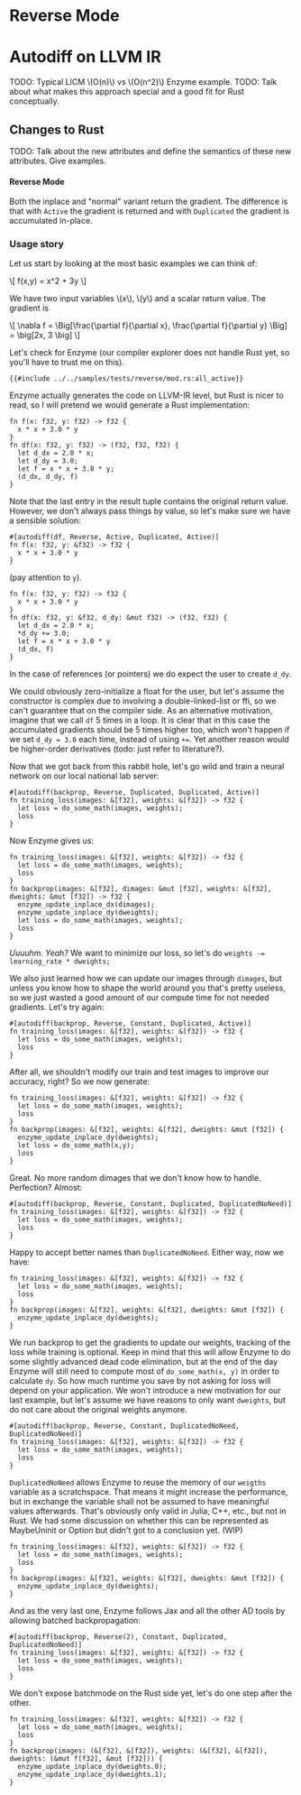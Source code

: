 # Reverse Mode
# Autodiff on LLVM IR

TODO: Typical LICM \\(O(n)\\) vs \\(O(n^2)\\) Enzyme example.
TODO: Talk about what makes this approach special and a good fit for Rust conceptually.

## Changes to Rust

TODO: Talk about the new attributes and define the semantics of these new attributes.  Give examples.



#### Reverse Mode
Both the inplace and "normal" variant return the gradient. The difference is that with `Active` the gradient is returned and with `Duplicated` the gradient is accumulated in-place.




### Usage story
Let us start by looking at the most basic examples we can think of:

\\[ f(x,y) = x^2 + 3y \\]

We have two input variables \\(x\\), \\(y\\) and a scalar return value.
The gradient is

\\[ \nabla f = \Big[\frac{\partial f}{\partial x}, \frac{\partial f}{\partial y} \Big] = \big[2x, 3 \big] \\]

Let's check for Enzyme (our compiler explorer does not handle Rust yet, so you'll have to trust me on this).

```rust,noplayground
{{#include ../../samples/tests/reverse/mod.rs:all_active}}
```

Enzyme actually generates the code on LLVM-IR level, but Rust is nicer to read, so I will pretend we would generate a Rust implementation:

```rust,ignore
fn f(x: f32, y: f32) -> f32 {
  x * x + 3.0 * y
}
fn df(x: f32, y: f32) -> (f32, f32, f32) {
  let d_dx = 2.0 * x;
  let d_dy = 3.0;
  let f = x * x + 3.0 * y;
  (d_dx, d_dy, f)
}
```

Note that the last entry in the result tuple contains the original return value. However, we don't always pass things by value, so let's make sure we have a sensible solution:

```rust,ignore
#[autodiff(df, Reverse, Active, Duplicated, Active)]
fn f(x: f32, y: &f32) -> f32 {
  x * x + 3.0 * y
}
```

(pay attention to `y`).

```rust,ignore
fn f(x: f32, y: f32) -> f32 {
  x * x + 3.0 * y
}
fn df(x: f32, y: &f32, d_dy: &mut f32) -> (f32, f32) {
  let d_dx = 2.0 * x;
  *d_dy += 3.0;
  let f = x * x + 3.0 * y
  (d_dx, f)
}
```

In the case of references (or pointers) we do expect the user to create `d_dy`.

We could obviously zero-initialize a float for the user, but let's assume the constructor is complex due to involving a double-linked-list or ffi, so we can't guarantee that on the compiler side. As an alternative motivation, imagine that we call `df` 5 times in a loop. It is clear that in this case the accumulated gradients should be 5 times higher too, which won't happen if we set `d_dy = 3.0` each time, instead of using `+=`. Yet another reason would be higher-order derivatives (todo: just refer to literature?).

Now that we got back from this rabbit hole, let's go wild and train a neural network on our local national lab server:

```rust,ignore
#[autodiff(backprop, Reverse, Duplicated, Duplicated, Active)]
fn training_loss(images: &[f32], weights: &[f32]) -> f32 {
  let loss = do_some_math(images, weights);
  loss
}
```

Now Enzyme gives us:

```rust,ignore
fn training_loss(images: &[f32], weights: &[f32]) -> f32 {
  let loss = do_some_math(images, weights);
  loss
}
fn backprop(images: &[f32], dimages: &mut [f32], weights: &[f32], dweights: &mut [f32]) -> f32 {
  enzyme_update_inplace_dx(dimages);
  enzyme_update_inplace_dy(dweights);
  let loss = do_some_math(images, weights);
  loss
}
```

_Uuuuhm. Yeah?_ We want to minimize our loss, so let's do `weights -= learning_rate * dweights;`

We also just learned how we can update our images through `dimages`, but unless you know how to shape the world around you that's pretty useless, so we just wasted a good amount of our compute time for not needed gradients. Let's try again:

```rust,ignore
#[autodiff(backprop, Reverse, Constant, Duplicated, Active)]
fn training_loss(images: &[f32], weights: &[f32]) -> f32 {
  let loss = do_some_math(images, weights);
  loss
}
```

After all, we shouldn't modify our train and test images to improve our accuracy, right? So we now generate:

```rust,ignore
fn training_loss(images: &[f32], weights: &[f32]) -> f32 {
  let loss = do_some_math(images, weights);
  loss
}
fn backprop(images: &[f32], weights: &[f32], dweights: &mut [f32]) {
  enzyme_update_inplace_dy(dweights);
  let loss = do_some_math(x,y);
  loss
}
```

Great. No more random dimages that we don't know how to handle. Perfection? Almost:

```rust,ignore
#[autodiff(backprop, Reverse, Constant, Duplicated, DuplicatedNoNeed)]
fn training_loss(images: &[f32], weights: &[f32]) -> f32 {
  let loss = do_some_math(images, weights);
  loss
}
```

Happy to accept better names than `DuplicatedNoNeed`. Either way, now we have:

```rust,ignore
fn training_loss(images: &[f32], weights: &[f32]) -> f32 {
  let loss = do_some_math(images, weights);
  loss
}
fn backprop(images: &[f32], weights: &[f32], dweights: &mut [f32]) {
  enzyme_update_inplace_dy(dweights);
}
```

We run backprop to get the gradients to update our weights, tracking of the loss while training is optional. Keep in mind that this will allow Enzyme to do some slightly advanced dead code elimination, but at the end of the day Enzyme will still need to compute most of `do_some_math(x, y)` in order to  calculate `dy`. So how much runtime you save by not asking for loss will depend on your application. We won't introduce a new motivation for our last example, but let's assume we have reasons to only want `dweights`, but do not care about the original weights anymore.

```rust,ignore
#[autodiff(backprop, Reverse, Constant, DuplicatedNoNeed, DuplicatedNoNeed)]
fn training_loss(images: &[f32], weights: &[f32]) -> f32 {
  let loss = do_some_math(images, weights);
  loss
}
```

`DuplicatedNoNeed` allows Enzyme to reuse the memory of our `weigths` variable as a scratchspace. That means it might increase the performance, but in exchange the variable shall not be assumed to have meaningful values afterwards. That's obviously only valid in Julia, C++, etc., but not in Rust. We had some discussion on whether this can be represented as MaybeUninit or Option but didn't got to a conclusion yet. (WIP)

```rust,ignore
fn training_loss(images: &[f32], weights: &[f32]) -> f32 {
  let loss = do_some_math(images, weights);
  loss
}
fn backprop(images: &[f32], weights: &[f32], dweights: &mut [f32]) {
  enzyme_update_inplace_dy(dweights);
}
```

And as the very last one, Enzyme follows Jax and all the other AD tools by allowing batched backpropagation:

```rust,ignore
#[autodiff(backprop, Reverse(2), Constant, Duplicated, DuplicatedNoNeed)]
fn training_loss(images: &[f32], weights: &[f32]) -> f32 {
  let loss = do_some_math(images, weights);
  loss
}
```

We don't expose batchmode on the Rust side yet, let's do one step after the other.

```rust,ignore
fn training_loss(images: &[f32], weights: &[f32]) -> f32 {
  let loss = do_some_math(images, weights);
  loss
}
fn backprop(images: (&[f32], &[f32]), weights: (&[f32], &[f32]), dweights: (&mut f[f32], &mut [f32])) {
  enzyme_update_inplace_dy(dweights.0);
  enzyme_update_inplace_dy(dweights.1);
}
```

